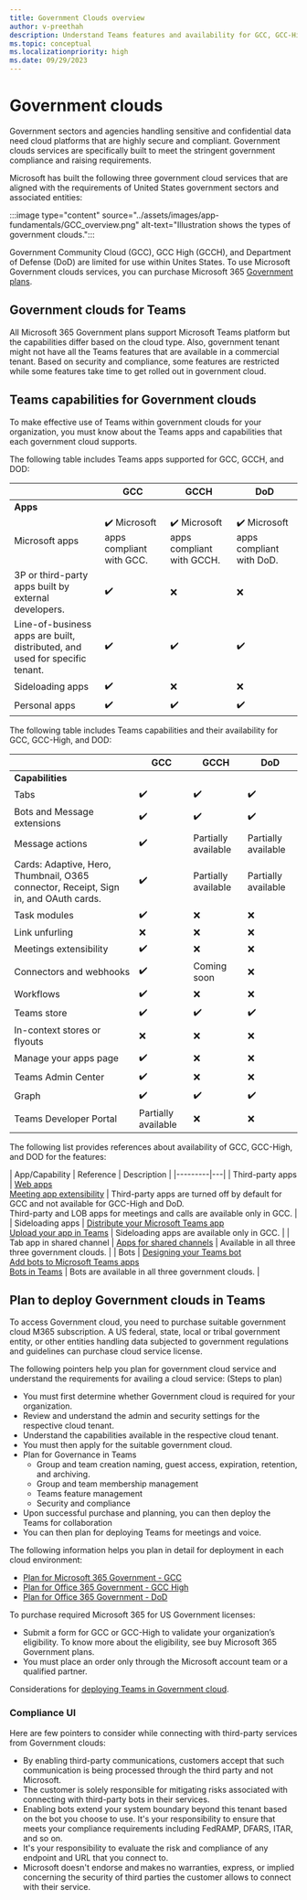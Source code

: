 ```yaml
---
title: Government Clouds overview
author: v-preethah
description: Understand Teams features and availability for GCC, GCC-High, and DOD tenants.
ms.topic: conceptual
ms.localizationpriority: high
ms.date: 09/29/2023
---
```

# Government clouds

Government sectors and agencies handling sensitive and confidential data need cloud platforms that are highly secure and compliant. Government clouds services are specifically built to meet the stringent government compliance and raising requirements.

Microsoft has built the following three government cloud services that are aligned with the requirements of United States government sectors and associated entities:

:::image type="content" source="../assets/images/app-fundamentals/GCC_overview.png" alt-text="Illustration shows the types of government clouds.":::

Government Community Cloud (GCC), GCC High (GCCH), and Department of Defense (DoD) are limited for use within Unites States. To use Microsoft Government clouds services, you can purchase Microsoft 365 [Government plans](https://products.office.com/government/compare-office-365-government-plans).

## Government clouds for Teams

 All Microsoft 365 Government plans support Microsoft Teams platform but the capabilities differ based on the cloud type. Also, government tenant might not have all the Teams features that are available in a commercial tenant. Based on security and compliance, some features are restricted while some features take time to get rolled out in government cloud.

## Teams capabilities for Government clouds

To make effective use of Teams within government clouds for your organization, you must know about the Teams apps and capabilities that each government cloud supports.

The following table includes Teams apps supported for GCC, GCCH, and DOD:

| &nbsp; | GCC | GCCH | DoD |
|-------------|---------|---|---|
| **Apps** | &nbsp; | &nbsp; | &nbsp; |
| Microsoft apps | ✔️ Microsoft apps compliant with GCC. | ✔️ Microsoft apps compliant with GCCH. | ✔️ Microsoft apps compliant with DoD. |
| 3P or third-party apps built by external developers. | ✔️ | ❌ | ❌ |
|Line-of-business apps are built, distributed, and used for specific tenant. | ✔️ | ✔️ | ✔️ |
|Sideloading apps | ✔️ | ❌ | ❌ |
|Personal apps | ✔️ | ✔️ | ✔️ |

The following table includes Teams capabilities and their availability for GCC, GCC-High, and DOD:

| &nbsp; | GCC | GCCH | DoD |
|-------------|---------|---|---|
| **Capabilities** | &nbsp; | &nbsp; | &nbsp; |
| Tabs | ✔️ | ✔️ | ✔️ |
| Bots and Message extensions | ✔️ | ✔️ | ✔️ |
| Message actions | ✔️ | Partially available | Partially available |
| Cards: Adaptive, Hero, Thumbnail, O365 connector, Receipt, Sign in, and OAuth cards. | ✔️ | Partially available | Partially available |
| Task modules | ✔️ | ❌ | ❌ |
| Link unfurling | ❌ | ❌ | ❌ |
| Meetings extensibility | ✔️ | ❌ | ❌ |
| Connectors and webhooks | ✔️ | Coming soon | ❌ |
| Workflows| ✔️ | ❌ | ❌ |
| Teams store | ✔️ | ✔️ | ✔️ |
| In-context stores or flyouts | ❌ | ❌ | ❌ |
| Manage your apps page | ✔️ | ❌ | ❌ |
| Teams Admin Center | ✔️ | ❌ | ❌ |
| Graph | ✔️ | ✔️ | ✔️ |
| Teams Developer Portal | Partially available | ❌ | ❌ |

The following list provides references about availability of GCC, GCC-High, and DOD for the features:

| App/Capability | Reference | Description |
|---------|---|
| Third-party apps | [Web apps](../samples/integrating-web-apps.md) <br> [Meeting app extensibility](../apps-in-teams-meetings/teams-apps-in-meetings.md) | Third-party apps are turned off by default for GCC and not available for GCC-High and DoD. <br> Third-party and LOB apps for meetings and calls are available only in GCC. |
| Sideloading apps | [Distribute your Microsoft Teams app](../concepts/deploy-and-publish/apps-publish-overview.md) <br> [Upload your app in Teams](../concepts/deploy-and-publish/apps-upload.md) | Sideloading apps are available only in GCC. |
| Tab app in shared channel | [Apps for shared channels](build-and-test/shared-channels.md) | Available in all three three government clouds. |
| Bots | [Designing your Teams bot](../bots/design/bots.md) <br> [Add bots to Microsoft Teams apps](../resources/bot-v3/bots-overview.md) <br> [Bots in Teams](../bots/what-are-bots.md) | Bots are available in all three government clouds. |

## Plan to deploy Government clouds in Teams

To access Government cloud, you need to purchase suitable government cloud M365 subscription. A US federal, state, local or tribal government entity, or other entities handling data subjected to government regulations and guidelines can purchase cloud service license.

The following pointers help you plan for government cloud service and understand the requirements for availing a cloud service: (Steps to plan)

* You must first determine whether Government cloud is required for your organization.
* Review and understand the admin and security settings for the respective cloud tenant.
* Understand the capabilities available in the respective cloud tenant.
* You must then apply for the suitable government cloud.
* Plan for Governance in Teams
  * Group and team creation naming, guest access, expiration, retention, and archiving.
  * Group and team membership management
  * Teams feature management
  * Security and compliance
* Upon successful purchase and planning, you can then deploy the Teams for collaboration
* You can then plan for deploying Teams for meetings and voice.

The following information helps you plan in detail for deployment in each cloud environment:

* [Plan for Microsoft 365 Government - GCC](/microsoftteams/plan-for-government-gcc)
* [Plan for Office 365 Government - GCC High](/microsoftteams/plan-for-government-gcc-high)
* [Plan for Office 365 Government - DoD](/microsoftteams/plan-for-government-dod)

To purchase required Microsoft 365 for US Government licenses:

* Submit a form for GCC or GCC-High to validate your organization’s eligibility. To know more about the eligibility, see buy Microsoft 365 Government plans.
* You must place an order only through the Microsoft account team or a qualified partner.

Considerations for [deploying Teams in Government cloud](/microsoftteams/expand-teams-across-your-org/teams-for-government-landing-page).

### Compliance UI

Here are few pointers to consider while connecting with third-party services from Government clouds:

* By enabling third-party communications, customers accept that such communication is being processed through the third party and not Microsoft.
* The customer is solely responsible for mitigating risks associated with connecting with third-party bots in their services.
* Enabling bots extend your system boundary beyond this tenant based on the bot you choose to use. It's your responsibility to ensure that meets your compliance requirements including FedRAMP, DFARS, ITAR, and so on.
* It's your responsibility to evaluate the risk and compliance of any endpoint and URL that you connect to.
* Microsoft doesn't endorse and makes no warranties, express, or implied concerning the security of third parties the customer allows to connect with their service.

